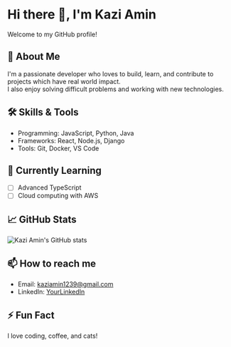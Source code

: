 # Hi there 👋, I'm Kazi Amin

Welcome to my GitHub profile!

## 🚀 About Me

I'm a passionate developer who loves to build, learn, and contribute to projects which have real world impact.  
I also enjoy solving difficult problems and working with new technologies.

<!-- Feel free to personalize this section with your own bio! -->

## 🛠️ Skills & Tools

- Programming: JavaScript, Python, Java
- Frameworks: React, Node.js, Django
- Tools: Git, Docker, VS Code

<!-- Add or remove skills as needed -->

## 🌱 Currently Learning

- [ ] Advanced TypeScript
- [ ] Cloud computing with AWS

## 📈 GitHub Stats

![Kazi Amin's GitHub stats](https://github-readme-stats.vercel.app/api?username=KaziAmin110&show_icons=true&theme=radical)

## 📫 How to reach me

- Email: kaziamin1239@gmail.com
- LinkedIn: [YourLinkedIn](https://www.linkedin.com/in/kazi-amin/)
<!-- Add other social links or contact methods -->

## ⚡ Fun Fact

I love coding, coffee, and cats!

<!-- You can add badges, images, or anything else you like! -->
